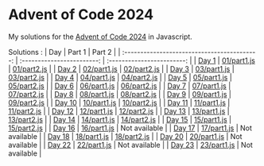 # Advent of Code 2024

My solutions for the [Advent of Code 2024](https://adventofcode.com/) in Javascript.

Solutions :
|                     Day                      |         Part 1             |         Part 2             |
| :------------------------------------------: | :------------------------: | :------------------------: |
| [Day 1](https://adventofcode.com/2024/day/1) | [01/part1.js](01/part1.js) | [01/part2.js](01/part2.js) |
| [Day 2](https://adventofcode.com/2024/day/2) | [02/part1.js](02/part1.js) | [02/part2.js](02/part2.js) |
| [Day 3](https://adventofcode.com/2024/day/3) | [03/part1.js](03/part1.js) | [03/part2.js](03/part2.js) |
| [Day 4](https://adventofcode.com/2024/day/4) | [04/part1.js](04/part1.js) | [04/part2.js](04/part2.js) |
| [Day 5](https://adventofcode.com/2024/day/5) | [05/part1.js](05/part1.js) | [05/part2.js](05/part2.js) |
| [Day 6](https://adventofcode.com/2024/day/6) | [06/part1.js](06/part1.js) | [06/part2.js](06/part2.js) |
| [Day 7](https://adventofcode.com/2024/day/7) | [07/part1.js](07/part1.js) | [07/part2.js](07/part2.js) |
| [Day 8](https://adventofcode.com/2024/day/8) | [08/part1.js](08/part1.js) | [08/part2.js](08/part2.js) |
| [Day 9](https://adventofcode.com/2024/day/9) | [09/part1.js](09/part1.js) | [09/part2.js](09/part2.js) |
| [Day 10](https://adventofcode.com/2024/day/10) | [10/part1.js](10/part1.js) | [10/part2.js](10/part2.js) |
| [Day 11](https://adventofcode.com/2024/day/11) | [11/part1.js](11/part1.js) | [11/part2.js](11/part2.js) |
| [Day 12](https://adventofcode.com/2024/day/12) | [12/part1.js](12/part1.js) | [12/part2.js](12/part2.js) |
| [Day 13](https://adventofcode.com/2024/day/13) | [13/part1.js](13/part1.js) | [13/part2.js](13/part2.js) |
| [Day 14](https://adventofcode.com/2024/day/14) | [14/part1.js](14/part1.js) | [14/part2.js](14/part2.js) |
| [Day 15](https://adventofcode.com/2024/day/15) | [15/part1.js](15/part1.js) | [15/part2.js](15/part2.js) |
| [Day 16](https://adventofcode.com/2024/day/16) | [16/part1.js](16/part1.js) | Not available |
| [Day 17](https://adventofcode.com/2024/day/17) | [17/part1.js](17/part1.js) | Not available |
| [Day 18](https://adventofcode.com/2024/day/18) | [18/part1.js](18/part1.js) | [18/part2.js](18/part2.js) |
| [Day 20](https://adventofcode.com/2024/day/20) | [20/part1.js](20/part1.js) | Not available |
| [Day 22](https://adventofcode.com/2024/day/22) | [22/part1.js](22/part1.js) | Not available |
| [Day 23](https://adventofcode.com/2024/day/23) | [23/part1.js](23/part1.js) | Not available |
